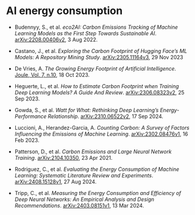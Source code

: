 # AI energy consumption

* Budennyy, S., et al. _eco2AI: Carbon Emissions Tracking of Machine Learning
Models as the First Step Towards Sustainable AI_. [arXiv:2208.00406v2](https://arxiv.org/pdf/2208.00406), 3 Aug 2022.

* Castano, J., et al. _Exploring the Carbon Footprint of Hugging Face’s ML Models: A Repository Mining Study_. [arXiv:2305.11164v3](https://arxiv.org/pdf/2305.11164), 29 Nov 2023

* De Vries, A. _The Growing Energy Footprint of Artificial Intelligence_. [Joule, Vol. 7, n.10](https://www.cell.com/joule/fulltext/S2542-4351(23)00365-3), 18 Oct 2023.

* Heguerte, L., et al. _How to Estimate Carbon Footprint when Training Deep Learning Models? A Guide And Review_. [arXiv:2306.08323v2](https://arxiv.org/pdf/2306.08323), 25 Sep 2023.

* Gowda, S., et al. _Watt for What: Rethinking Deep Learning’s Energy-Performance Relationship_. [arXiv:2310.06522v2](https://arxiv.org/pdf/2310.06522), 17 Sep 2024.

* Luccioni, A., Herandez-Garcia, A. _Counting Carbon: A Survey of Factors Influencing the Emissions of Machine Learning_. [arXiv:2302.08476v1](https://arxiv.org/pdf/2302.08476), 16 Feb 2023.

* Patterson, D., et al. _Carbon Emissions and Large Neural Network Training_. [	arXiv:2104.10350](https://arxiv.org/pdf/2104.10350), 23 Apr 2021.

* Rodriguez, C., et al. _Evaluating the Energy Consumption of Machine Learning: Systematic Literature Review and Experiments_. [arXiv:2408.15128v1](https://arxiv.org/pdf/2408.15128), 27 Aug 2024.

* Tripp, C., et al. _Measuring the Energy Consumption and Efficiency of Deep Neural Networks: An Empirical Analysis and Design Recommendations_. [arXiv:2403.08151v1](https://arxiv.org/pdf/2403.08151), 13 Mar 2024.
